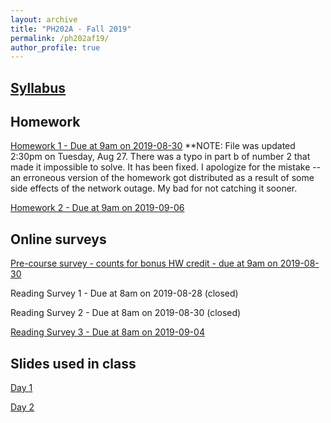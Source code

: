```yaml
---
layout: archive
title: "PH202A - Fall 2019"
permalink: /ph202af19/
author_profile: true
---
```


## [Syllabus](./ph202af19syllabus.pdf)

## Homework
[Homework 1 - Due at 9am on 2019-08-30](./hw1.pdf) **NOTE: File was updated 2:30pm on Tuesday, Aug 27. There was a typo in part b of number 2 that made it impossible to solve. It has been fixed. I apologize for the mistake -- an erroneous version of the homework got distributed as a result of some side effects of the network outage. My bad for not catching it sooner. 

[Homework 2 - Due at 9am on 2019-09-06](./hw2.pdf)

## Online surveys
[Pre-course survey - counts for bonus HW credit - due at 9am on 2019-08-30](https://forms.gle/4PSzeyWNEKecNvv78)

Reading Survey 1 - Due at 8am on 2019-08-28 (closed)<!--(https://forms.gle/YQwqmaqoAhBCXS1F7)-->

Reading Survey 2 - Due at 8am on 2019-08-30 (closed) <!--(https://forms.gle/bPBNDs6RrdZ585Qj6)-->

[Reading Survey 3 - Due at 8am on 2019-09-04](https://forms.gle/8M1EqzzHZ9Z5FJ896)

## Slides used in class

[Day 1](./day01.pdf)

[Day 2](./day02.pdf)
